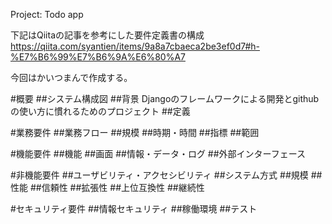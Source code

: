 Project: Todo app

下記はQiitaの記事を参考にした要件定義書の構成
https://qiita.com/syantien/items/9a8a7cbaeca2be3ef0d7#h-%E7%B6%99%E7%B6%9A%E6%80%A7

今回はかいつまんで作成する。

#概要
##システム構成図
##背景
    Djangoのフレームワークによる開発とgithubの使い方に慣れるためのプロジェクト
##定義

#業務要件
##業務フロー
##規模
##時期・時間
##指標
##範囲

#機能要件
##機能
##画面
##情報・データ・ログ
##外部インターフェース

#非機能要件
##ユーザビリティ・アクセシビリティ
##システム方式
##規模
##性能
##信頼性
##拡張性
##上位互換性
##継続性

#セキュリティ要件
##情報セキュリティ
##稼働環境
##テスト
